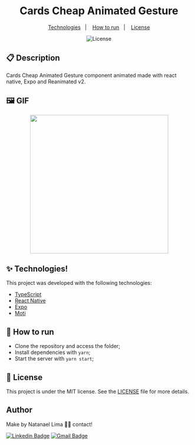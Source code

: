 <h1 align="center">Cards Cheap Animated Gesture</h1>

<p align="center">
  <a href="#-technologies">Technologies</a>&nbsp;&nbsp;&nbsp;|&nbsp;&nbsp;&nbsp;
  <a href="#-How-to-run">How to run</a>&nbsp;&nbsp;&nbsp;|&nbsp;&nbsp;&nbsp;
  <a href="#-license">License</a>
</p>

<p align="center">
  <img alt="License" src="https://img.shields.io/static/v1?label=license&message=MIT&color=8257E5&labelColor=000000">
</p>

## 📋 Description

Cards Cheap Animated Gesture component animated made with react native, Expo and Reanimated v2.

## 🖼 GIF

<p align='center'>
<img src='' width='375' />

</p>

## ✨ Technologies!


This project was developed with the following technologies:

- [TypeScript](https://www.typescriptlang.org/)
- [React Native](https://reactnative.dev/)
- [Expo](https://docs.expo.dev/)
- [Moti](https://moti.vercel.app/)

## 🚀 How to run

- Clone the repository and access the folder;
- Install dependencies with `yarn`;
- Start the server with `yarn start`;

## 📄 License

This project is under the MIT license. See the [LICENSE](LICENSE) file for more details.

## Author

Make by Natanael Lima 👋🏽 contact!

[![Linkedin Badge](https://img.shields.io/badge/-Natanelvich-blue?style=flat-square&logo=Linkedin&logoColor=white&link=https://www.linkedin.com/in/natanaelvich/)](https://www.linkedin.com/in/natanaelvich/)
[![Gmail Badge](https://img.shields.io/badge/-taelima1997@gmail.com-red?style=flat-square&link=mailto:taelima1997@gmail.com)](mailto:taelima1997@gmail.com)

